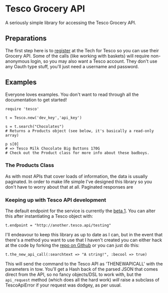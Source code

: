 Tesco Grocery API
=================
A seriously simple library for accessing the Tesco Grocery API.

Preparations
------------
The first step here is to [register](https://secure.techfortesco.com/tescoapiweb/) at the Tech for Tesco so you can use their Grocery API.
Some of the calls (like working with baskets) will require non-anonymous login, so you may also want a Tesco account. They don't use any Oauth type stuff, you'll just need a username and password.

Examples
--------
Everyone loves examples. You don't want to read through all the documentation to get started!

	require 'tesco'
	
	t = Tesco.new('dev_key','api_key')
	
	s = t.search("Chocolates")
	# Returns a Products object (see below, it's basically a read-only array)
	
	p s[0]
	# => Tesco Milk Chocolate Big Buttons 170G
	# Check out the Product class for more info about these badboys.
	
### The Products Class
As with most APIs that cover loads of information, the data is usually paginated. In order to make life simple I've designed this library so you don't have to worry about that at all. Paginated responses are 

### Keeping up with Tesco API development	
The default endpoint for the service is currently the [beta 1](http://www.techfortesco.com/groceryapi_b1/RESTService.aspx). You can alter this after instantiating a Tesco object with:

	t.endpoint = "http://another.tesco.api/testing"

I'll endeavour to keep this library as up to date as I can, but in the event that there's a method you want to use that I haven't created you can either hack at the code by forking the [repo on Github](http://github.com/jphastings/TescoGroceries) or you can just do this:

	t.the_new_api_call(:searchtext => "A string!", :becool => true)

This will send the command to the Tesco API as 'THENEWAPICALL' with the parameters in tow. You'll get a Hash back of the parsed JSON that comes direct from the API, so no fancy objects/DSL to work with, but the `api_request` method (which does all the hard work) *will* raise a subclass of TescoApiError if your request was dodgey, as per usual.